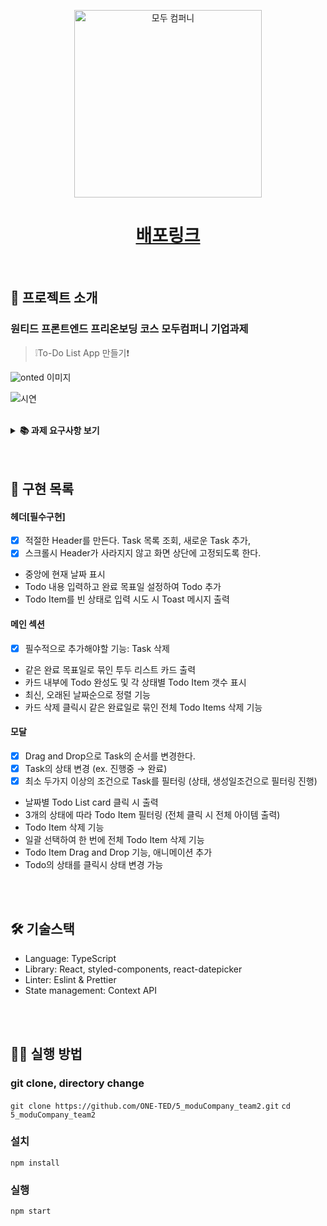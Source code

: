 <p align='middle'>
  <a href='https://www.moduparking.com/'>
    <img src='https://user-images.githubusercontent.com/51367622/130882614-fdfde471-f2c6-4be5-b4e2-afd6181e310c.png' width="300px;" alt="모두 컴퍼니" />
  </a></p>
<p align='middle'>
<h1 align='middle'><a href='https://oneted-moducompany-todolist.netlify.app/'>배포링크</a></h1>

<br/>

## 📌 프로젝트 소개

### 원티드 프론트엔드 프리온보딩 코스 모두컴퍼니 기업과제

> ❕To-Do List App 만들기❗

![onted](https://user-images.githubusercontent.com/52653720/131139681-d9701b39-368a-4610-9afd-a6e705c80bd2.JPG)
  이미지
  
![시연](https://user-images.githubusercontent.com/55486644/131142351-b4cda206-d302-4e2c-8774-f947296802c1.gif)

<br/>

<details>
    <summary><STRONG>
       📚 과제 요구사항 보기
        </STRONG></summary>
- [필수] 적절한 Header를 만든다.   <br/>
- [필수] 스크롤시 Header가 사라지지 않고 화면 상단에 고정되도록 한다. <br/>
- [필수] 필수적으로 추가해야할 기능: Task 목록 조회, 새로운 Task 추가, Task 삭제 <br/>
- [필수] Drag and Drop으로 Task의 순서를 변경한다. <br/>
- [필수] 최소 두가지 이상의 조건으로 Task를 필터링 (ex. 상태, 생성일, 생성자, 중요도)  <br/>
- [필수] Task의 상태 변경 (ex. 진행중 → 완료) <br/>
</details>
<br/>
<br/>







## 📑 구현 목록

#### 헤더[필수구현]
- [x] 적절한 Header를 만든다. Task 목록 조회, 새로운 Task 추가,
- [x] 스크롤시 Header가 사라지지 않고 화면 상단에 고정되도록 한다.

- 중앙에 현재 날짜 표시
- Todo 내용 입력하고 완료 목표일 설정하여 Todo 추가 
- Todo Item를 빈 상태로 입력 시도 시 Toast 메시지 출력

#### 메인 섹션
- [x] 필수적으로 추가해야할 기능: Task 삭제

- 같은 완료 목표일로 묶인 투두 리스트 카드 출력
- 카드 내부에 Todo 완성도 및 각 상태별 Todo Item 갯수 표시
- 최신, 오래된 날짜순으로 정렬 기능
- 카드 삭제 클릭시 같은 완료일로 묶인 전체 Todo Items 삭제 기능

#### 모달
- [x] Drag and Drop으로 Task의 순서를 변경한다.
- [x] Task의 상태 변경 (ex. 진행중 → 완료)
- [x] 최소 두가지 이상의 조건으로 Task를 필터링 (상태, 생성일조건으로 필터링 진행)

- 날짜별 Todo List card 클릭 시 출력
- 3개의 상태에 따라 Todo Item 필터링 (전체 클릭 시 전체 아이템 출력)
- Todo Item 삭제 기능
- 일괄 선택하여 한 번에 전체 Todo Item 삭제 기능
- Todo Item Drag and Drop 기능, 애니메이션 추가
- Todo의 상태를 클릭시 상태 변경 가능

<br/>  
<br/>

## 🛠 기술스택

- Language: TypeScript
- Library: React, styled-components, react-datepicker
- Linter: Eslint & Prettier
- State management: Context API

<br/>
<br/>

## 👨‍💻 실행 방법

### git clone, directory change
`git clone https://github.com/ONE-TED/5_moduCompany_team2.git`
`cd 5_moduCompany_team2`

### 설치

`npm install`

### 실행

`npm start`
